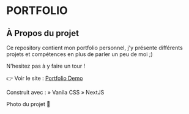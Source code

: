# PORTFOLIO

## À Propos du projet
Ce repository contient mon portfolio personnel, j'y présente différents projets et compétences en plus de parler un peu de moi ;) 

N'hesitez pas à y faire un tour !


👉 Voir le site : <a href="https://charlesabj.netlify.app/">Portfolio Demo<a/>

Construit avec :
» Vanila CSS
» NextJS

Photo du projet 📸
